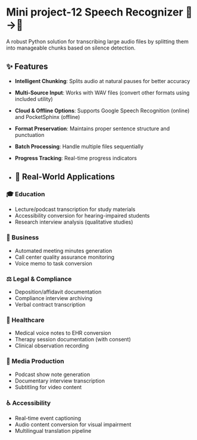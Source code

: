 # Mini project-12 Speech Recognizer 🎤→📝


A robust Python solution for transcribing large audio files by splitting them into manageable chunks based on silence detection.

## ✨ Features

- **Intelligent Chunking**: Splits audio at natural pauses for better accuracy
- **Multi-Source Input**: Works with WAV files (convert other formats using included utility)
- **Cloud & Offline Options**: Supports Google Speech Recognition (online) and PocketSphinx (offline)
- **Format Preservation**: Maintains proper sentence structure and punctuation
- **Batch Processing**: Handle multiple files sequentially
- **Progress Tracking**: Real-time progress indicators

- ## 🌟 Real-World Applications

### 🎓 Education
- Lecture/podcast transcription for study materials
- Accessibility conversion for hearing-impaired students
- Research interview analysis (qualitative studies)

### 💼 Business
- Automated meeting minutes generation
- Call center quality assurance monitoring
- Voice memo to task conversion

### ⚖️ Legal & Compliance
- Deposition/affidavit documentation
- Compliance interview archiving
- Verbal contract transcription

### 🏥 Healthcare
- Medical voice notes to EHR conversion
- Therapy session documentation (with consent)
- Clinical observation recording

### 🎤 Media Production
- Podcast show note generation
- Documentary interview transcription
- Subtitling for video content

### ♿ Accessibility
- Real-time event captioning
- Audio content conversion for visual impairment
- Multilingual translation pipeline



